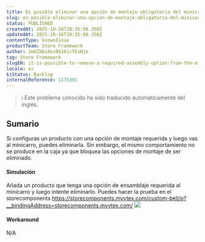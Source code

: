 ```yaml
---
title: Es posible eliminar una opción de montaje obligatoria del minicarro
slug: es-posible-eliminar-una-opcion-de-montaje-obligatoria-del-minicarro
status: PUBLISHED
createdAt: 2025-10-16T20:35:08.350Z
updatedAt: 2025-10-16T20:35:08.350Z
contentType: knownIssue
productTeam: Store Framework
author: 2mXZkbi0oi061KicTExNjo
tag: Store Framework
slugEN: it-is-possible-to-remove-a-required-assembly-option-from-the-minicart
locale: es
kiStatus: Backlog
internalReference: 1175391
---
```


>ℹ️ Este problema conocido ha sido traducido automáticamente del inglés.

## Sumario


Si configuras un producto con una opción de montaje requerida y luego vas al minicarro, puedes eliminarla. Sin embargo, el mismo comportamiento no se produce en la caja ya que bloquea las opciones de montaje de ser eliminado.


#### Simulación


Añada un producto que tenga una opción de ensamblaje requerida al minicarro y luego intente eliminarlo. Puedes hacer la prueba en el storecomponents
https://storecomponents.myvtex.com/custom-bell/p?__bindingAddress=storecomponents.myvtex.com/
 ![](https://vtexhelp.zendesk.com/attachments/token/J3EPe83BNwTZnQ37NHLS2qqA9/?name=image.png)


#### Workaround


N/A



